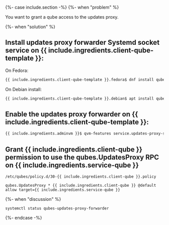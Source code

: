 {%- case include.section -%}
  {%- when "problem" %}

You want to grant a qube access to the updates proxy.

  {%- when "solution" %}

## Install updates proxy forwarder Systemd socket service on {{ include.ingredients.client-qube-template }}:

On Fedora:

```bash
{{ include.ingredients.client-qube-template }}.fedora$ dnf install qubes-core-agent qubes-core-agent-systemd
```

On Debian install:

```bash
{{ include.ingredients.client-qube-template }}.debian$ apt install qubes-core-agent
```

## Enable the updates proxy forwarder on {{ include.ingredients.client-qube-template }}:

```bash
{{ include.ingredients.adminvm }}$ qvm-features service.updates-proxy-setup 1
```

## Grant {{ include.ingredients.client-qube }} permission to use the qubes.UpdatesProxy RPC on {{ include.ingredients.service-qube }}

`/etc/qubes/policy.d/30-{{ include.ingredients.client-qube }}.policy`

```plaintext
qubes.UpdatesProxy * {{ include.ingredients.client-qube }} @default allow target={{ include.ingredients.service-qube }}
```

  {%- when "discussion" %}

`systemctl status qubes-updates-proxy-forwarder`

{%- endcase -%}
